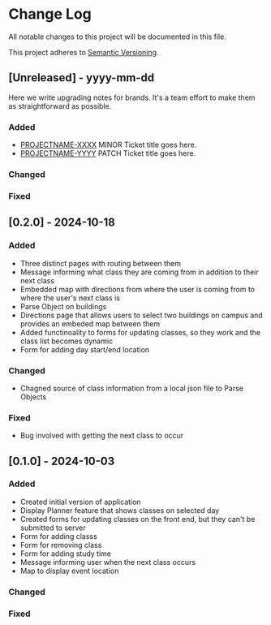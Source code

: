 
# Change Log
All notable changes to this project will be documented in this file.

This project adheres to [Semantic Versioning](http://semver.org/).
 
## [Unreleased] - yyyy-mm-dd
 
Here we write upgrading notes for brands. It's a team effort to make them as
straightforward as possible.
 
### Added
- [PROJECTNAME-XXXX](http://tickets.projectname.com/browse/PROJECTNAME-XXXX)
  MINOR Ticket title goes here.
- [PROJECTNAME-YYYY](http://tickets.projectname.com/browse/PROJECTNAME-YYYY)
  PATCH Ticket title goes here.
 
### Changed
 
### Fixed
 
## [0.2.0] - 2024-10-18
 
### Added

- Three distinct pages with routing between them
- Message informing what class they are coming from in addition to their next class
- Embedded map with directions from where the user is coming from to where the user's next class is
- Parse Object on buildings
- Directions page that allows users to select two buildings on campus and provides an embeded map between them
- Added functinoality to forms for updating classes, so they work and the class list becomes dynamic
- Form for adding day start/end location
 
### Changed

- Chagned source of class information from a local json file to Parse Objects
 
### Fixed

- Bug involved with getting the next class to occur
 

 
## [0.1.0] - 2024-10-03
 
### Added

- Created initial version of application
- Display Planner feature that shows classes on selected day
- Created forms for updating classes on the front end, but they can't be submitted to server
- Form for adding classs
- Form for removing class
- Form for adding study time
- Message informing user when the next class occurs
- Map to display event location

   
### Changed
 
### Fixed
 